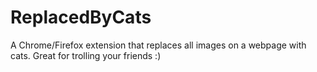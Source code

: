 # ReplacedByCats
A Chrome/Firefox extension that replaces all images on a webpage with cats. Great for trolling your friends :)
